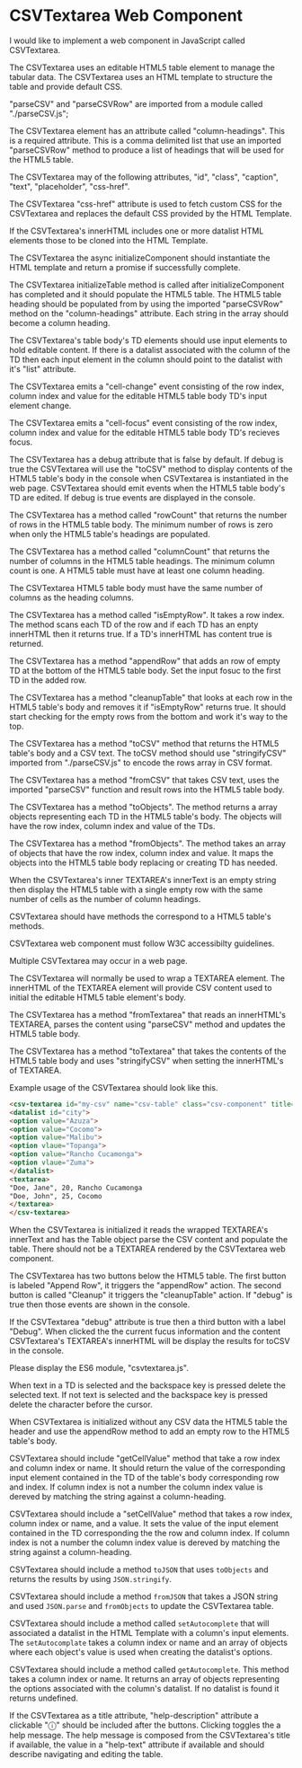 
# CSVTextarea Web Component 

I would like to implement a web component in JavaScript called CSVTextarea.

The CSVTextarea uses an editable HTML5 table element to manage the tabular data. The CSVTextarea uses an HTML template to structure the table and provide default CSS.

"parseCSV" and "parseCSVRow" are imported from a module called "./parseCSV.js";

The CSVTextarea element has an attribute called "column-headings". This is a required attribute. This is a comma delimited list that use an imported "parseCSVRow" method to produce a list of headings that will be used for the HTML5 table.

The CSVTextarea may of the following attributes, "id", "class", "caption", "text", "placeholder", "css-href".

The CSVTextarea "css-href" attribute is used to fetch custom CSS for the CSVTextarea and replaces the default CSS provided by the HTML Template. 

If the CSVTextarea's innerHTML includes one or more datalist HTML elements those to be cloned into the HTML Template.

The CSVTextarea the async initializeComponent should instantiate the HTML template and return a promise if successfully complete.

The CSVTextarea initializeTable method is called after initializeComponent has completed and it should populate the HTML5 table. The HTML5 table heading should be populated from by using the imported "parseCSVRow" method on the "column-headings" attribute. Each string in the array should become a column heading.

The CSVTextarea's table body's TD elements should use input elements to hold editable content. If there is a datalist associated with the column of the TD then each input element in the column should point to the datalist with it's "list" attribute.

The CSVTextarea emits a "cell-change" event consisting of the row index, column index and value for the editable HTML5 table body TD's input element change.

The CSVTextarea emits a "cell-focus" event consisting of the row index, column index and value for the editable HTML5 table body TD's recieves focus.

The CSVTextarea has a debug attribute that is false by default. If debug is true the CSVTextarea will use the "toCSV" method to display contents of the HTML5 table's body in the console when CSVTextarea is instantiated in the web page. CSVTextarea should emit events when the HTML5 table body's TD are edited. If debug is true events are displayed in the console.

The CSVTextarea has a method called "rowCount" that returns the number of rows in the HTML5 table body. The minimum number of rows is zero when only the HTML5 table's headings are populated.

The CSVTextarea has a method called "columnCount" that returns the number of columns in the HTML5 table headings. The minimum column count is one. A HTML5 table must have at least one column heading.

The CSVTextarea HTML5 table body must have the same number of columns as the heading columns.

The CSVTextarea has a method called "isEmptyRow". It takes a row index. The method scans each TD of the row and if each TD has an enpty innerHTML then it returns true. If a TD's innerHTML has content true is returned.

The CSVTextarea has a method "appendRow" that adds an row of empty TD at the bottom of the HTML5 table body. Set the input fosuc to the first TD in the added row.

The CSVTextarea has a method "cleanupTable" that looks at each row in the HTML5 table's body and removes it if "isEmptyRow" returns true. It should start checking for the empty rows from the bottom and work it's way to the top.

The CSVTextarea has a method "toCSV" method that returns the HTML5 table's body and a CSV text. The toCSV method should use "stringifyCSV"  imported from "./parseCSV.js" to encode the rows array in CSV format.

The CSVTextarea has a method "fromCSV" that takes CSV text, uses the imported "parseCSV" function and result rows into the HTML5 table body.

The CSVTextarea has a method "toObjects". The method returns a array objects representing each TD in the HTML5 table's body. The objects will have the row index, column index and value of the TDs.

The CSVTextarea has a method "fromObjects". The method takes an array of objects that have the row index, column index and value. It maps the objects into the HTML5 table body replacing or creating TD has needed.

When the CSVTextarea's inner TEXTAREA's innerText is an empty string then display the HTML5 table with a single empty row with the same number of cells as the number of column headings.

CSVTextarea should have methods the correspond to a HTML5 table's methods. 

CSVTextarea web component must follow W3C accessibilty guidelines.

Multiple CSVTextarea may occur in a web page.

The CSVTextarea will normally be used to wrap a TEXTAREA element. The innerHTML of the TEXTAREA element will provide CSV content used to initial the editable HTML5 table element's body.

The CSVTextarea has a method "fromTextarea" that reads an innerHTML's TEXTAREA, parses the content using "parseCSV" method and updates the HTML5 table body.

The CSVTextarea has a method "toTextarea" that takes the contents of the HTML5 table body and uses "stringifyCSV" when setting the innerHTML's of TEXTAREA.

Example usage of the CSVTextarea should look like this.

```html
<csv-textarea id="my-csv" name="csv-table" class="csv-component" title="CSV Editor" placeholder="Enter CSV data" caption="CSV Table" column-headings="Name,Age,City" cols="3" rows="5">
<datalist id="city">
<option value="Azuza">
<option value="Cocomo">
<option value="Malibu">
<option vlaue="Topanga">
<option value="Rancho Cucamonga">
<option vlaue="Zuma">
</datalist>
<textarea>
"Doe, Jane", 20, Rancho Cucamonga
"Doe, John", 25, Cocomo
</textarea>
</csv-textarea>
```

When the CSVTextarea is initialized it reads the wrapped TEXTAREA's innerText and has the Table object parse the CSV content and populate the table. There should not be a TEXTAREA rendered by the CSVTextarea web component.

The CSVTextarea has two buttons below the HTML5 table. The first button is labeled "Append Row", it triggers the "appendRow" action. The second button is called "Cleanup" it triggers the "cleanupTable" action. If "debug" is true then those events are shown in the console.

If the CSVTextarea "debug" attribute is true then a third button with a label "Debug". When clicked the the current fucus information and the content CSVTextarea's TEXTAREA's innerHTML will be display the results for toCSV in the console.

Please display the ES6 module, "csvtextarea.js".

When text in a TD is selected and the backspace key is pressed delete the selected text. If not text is selected and the backspace key is pressed delete the character before the cursor.

When CSVTextarea is initialized without any CSV data the HTML5 table the header and use the appendRow method to add an empty row to the HTML5 table's body.

CSVTextarea should include "getCellValue" method that take a row index and column index or name. It should return the value of the corresponding input element contained in the TD of the table's body corresponding row and index. If column index is not a number the column index value is dereved by matching the string against a column-heading.

CSVTextarea should include a "setCellValue" method that takes a row index, column index or name, and a value. It sets the value of the input element contained in the TD corresponding the the row and column index. If column index is not a number the column index value is dereved by matching the string against a column-heading.

CSVTextarea should include a method `toJSON` that uses `toObjects` and returns the results by using `JSON.stringify`.

CSVTextarea should include a method `fromJSON` that takes a JSON string and used `JSON.parse` and `fromObjects` to update the CSVTextarea table.

CSVTextarea should include a method called `setAutocomplete` that will associated a datalist in the HTML Template with a column's input elements. The `setAutocomplate` takes a column index or name and an array of objects where each object's value is used when creating the datalist's options.

CSVTextarea should include a method called `getAutocomplete`. This method takes a column index or name.  It returns an array of objects representing the options associated with the column's datalist. If no datalist is found it returns undefined.

If the CSVTextarea as a title attribute, "help-description" attribute a 
clickable "ⓘ" should be included after the buttons. Clicking toggles the a help message. The help message is composed from the CSVTextarea's title if available, the value in a "help-text" attribute if available and should describe navigating and editing the table.


